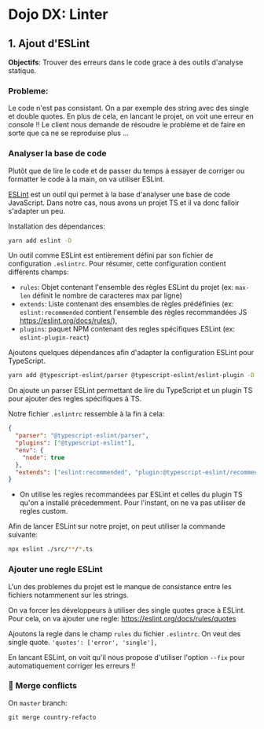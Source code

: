 Dojo DX: Linter
===

## 1. Ajout d'ESLint

**Objectifs**: Trouver des erreurs dans le code grace à des outils d'analyse statique.

### Probleme:

Le code n'est pas consistant. On a par exemple des string avec des single et double quotes.
En plus de cela, en lancant le projet, on voit une erreur en console !!
Le client nous demande de résoudre le problème et de faire en sorte que ca ne se reproduise plus ...

### Analyser la base de code

Plutôt que de lire le code et de passer du temps à essayer de corriger ou formatter le code à la main, on va utiliser ESLint.

[ESLint](https://eslint.org/) est un outil qui permet à la base d'analyser une base de code JavaScript. Dans notre cas, nous avons un projet TS et il va donc falloir s'adapter un peu.

Installation des dépendances:

```bash
yarn add eslint -D
```

Un outil comme ESLint est entièrement défini par son fichier de configuration `.eslintrc`. Pour résumer, cette configuration contient différents champs:
- `rules`: Objet contenant l'ensemble des règles ESLint du projet (ex: `max-len` définit le nombre de caracteres max par ligne)
- `extends`: Liste contenant des ensembles de règles prédéfinies (ex: `eslint:recommended` contient l'ensemble des règles recommandées JS https://eslint.org/docs/rules/),
- `plugins`: paquet NPM contenant des regles spécifiques ESLint (ex: `eslint-plugin-react`)

Ajoutons quelques dépendances afin d'adapter la configuration ESLint pour TypeScript.

```bash
yarn add @typescript-eslint/parser @typescript-eslint/eslint-plugin -D
```

On ajoute un parser ESLint permettant de lire du TypeScript et un plugin TS pour ajouter des regles spécifiques à TS.

Notre fichier `.eslintrc` ressemble à la fin à cela:

```JSON
{
  "parser": "@typescript-eslint/parser",
  "plugins": ["@typescript-eslint"],
  "env": {
    "node": true
  },
  "extends": ["eslint:recommended", "plugin:@typescript-eslint/recommended"]
}
```

- On utilise les regles recommandées par ESLint et celles du plugin TS qu'on a installé précedemment. Pour l'instant, on ne va pas utiliser de regles custom.

Afin de lancer ESLint sur notre projet, on peut utiliser la commande suivante:

```bash
npx eslint ./src/**/*.ts
```

### Ajouter une regle ESLint

L'un des problemes du projet est le manque de consistance entre les fichiers notammenent sur les strings.

On va forcer les développeurs à utiliser des single quotes grace à ESLint. Pour cela, on va ajouter une regle: https://eslint.org/docs/rules/quotes

Ajoutons la regle dans le champ `rules` du fichier `.eslintrc`. On veut des single quote. `'quotes': ['error', 'single'],`

En lancant ESLint, on voit qu'il nous propose d'utiliser l'option `--fix` pour automatiquement corriger les erreurs !!

### :twisted_rightwards_arrows: Merge conflicts
On `master` branch:
```shell
git merge country-refacto
```
